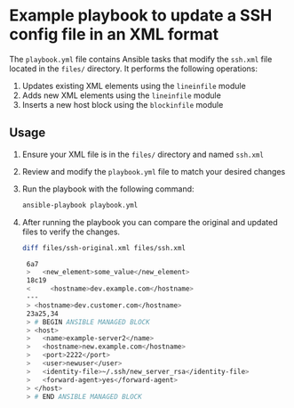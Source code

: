 # Example playbook to update a SSH config file in an XML format

The `playbook.yml` file contains Ansible tasks that modify the `ssh.xml` file located in the `files/` directory. It performs the following operations:

1. Updates existing XML elements using the `lineinfile` module
2. Adds new XML elements using the `lineinfile` module
3. Inserts a new host block using the `blockinfile` module

## Usage

1. Ensure your XML file is in the `files/` directory and named `ssh.xml`
2. Review and modify the `playbook.yml` file to match your desired changes
3. Run the playbook with the following command:

   ```bash
   ansible-playbook playbook.yml
   ```
4. After running the playbook you can compare the original and updated files to verify the changes.
   ```bash
   diff files/ssh-original.xml files/ssh.xml

    6a7
    >   <new_element>some_value</new_element>
    18c19
    <     <hostname>dev.example.com</hostname>
    ---
    > <hostname>dev.customer.com</hostname>
    23a25,34
    > # BEGIN ANSIBLE MANAGED BLOCK
    > <host>
    >   <name>example-server2</name>
    >   <hostname>new.example.com</hostname>
    >   <port>2222</port>
    >   <user>newuser</user>
    >   <identity-file>~/.ssh/new_server_rsa</identity-file>
    >   <forward-agent>yes</forward-agent>
    > </host>
    > # END ANSIBLE MANAGED BLOCK
   ```